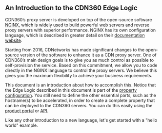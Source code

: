## An Introduction to the CDN360 Edge Logic

CDN360’s proxy server is developed on top of the open-source software [NGINX](nginx.org), which is widely used to build powerful web servers and reverse proxy servers with superior performance. NGINX has its own configuration language, which is described in greater detail on their [documentation website](http://nginx.org/en/docs/).

Starting from 2016, CDNetworks has made significant changes to the open-source version of the software to enhance it as a CDN proxy server. One of CDN360’s main design goals is to give you as much control as possible to self-provision the service. Based on this commitment, we allow you to code directly in the NGINX language to control the proxy servers. We believe this gives you the maximum flexibility to achieve your business requirements.

This document is an introduction about how to accomplish this. Notice that the Edge Logic described in this document is part of the [property configuration](/apidocs#operation/createProperty). You still need to define the other essential parts, such as the hostname(s) to be accelerated, in order to create a complete property that can be deployed to the CDN360 servers. You can do this easily using the [product portal](https://console.cdnetworks.com/cdn) or [API](/apidocs).

Like any other introduction to a new language, let's get started with a "hello world" example.
